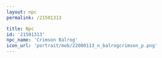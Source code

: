 ```yaml
---
layout: npc
permalink: /21501313

title: Npc
id: '21501313'
npc_name: 'Crimson Balrog'
icon_url: 'portrait/mob/22000113_n_balrogcrimson_p.png'
---
```

